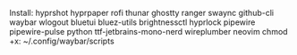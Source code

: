 Install:
    hyprshot
    hyprpaper
    rofi
    thunar
    ghostty
    ranger
    swaync
    github-cli
    waybar
    wlogout
    bluetui
    bluez-utils
    brightnessctl
    hyprlock
    pipewire
    pipewire-pulse
    python
    ttf-jetbrains-mono-nerd
    wireplumber
    neovim
chmod +x:
    ~/.config/waybar/scripts
